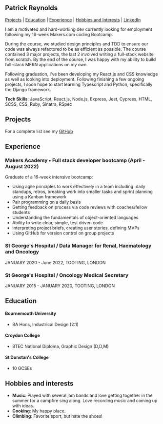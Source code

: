 ## Patrick Reynolds

[Projects](#projects) | [Education](#education) | [Experience](#experience) | [Hobbies and Interests](#hobbies-and-interests) | [LinkedIn](http://www.linkedin.com/in/reynolds-patrick) 

I am a motivated and hard-working dev currently looking for employment following my 16-week Makers.com coding Bootcamp.

During the course, we studied design principles and TDD to ensure our code was always refactored to be as efficient as possible. The course contained 3 major projects, the last 2 involved writing a full-stack website from scratch. By the end of the course, I was happy with my ability to build full-stack MERN applications on my own.

Following graduation, I've been developing my React.js and CSS knowledge as well as looking into deployment. Following finishing a few ongoing projects, I soon hope to start learning Typescript and Python, specifically the Django framework.


**Tech Skills**: JavaScript, React.js, Node.js, Express, Jest, Cypress, HTML, SCSS, CSS, Ruby, Sinatra, RSpec

## Projects

<!-- |---        |---         |---           |
| [Pair Up](https://github.com/clarebudds/Pair-Up) | A website to pair program with fellow coders. Final group project at Makers. | MongoDB, Express, React, JavaScript, Nodejs, Cypress, Jest |
| [MakersBnB](https://github.com/clarebudds/makers_bnb) | A website in the style of AirBnB where users could list and book properties. First group project at Makers. | Ruby, PostgreSQL, RSpec, HTML, CSS |
| [Fakebook](https://github.com/clarebudds/the-fakebook) | Created a clone of facebook - a group project learning how to navigate an existing codebase. | JavaScript, Mongoose, Handlebars, React, HTML, CSS |
| [Bank Tech Test](https://github.com/clarebudds/bank_tech_test) | A bank simulator using OOP design and TDD skills. | JavaScript, Nodejs, Jest |

 -->
For a complete list see my [GitHub](https://github.com/PatrickReynoldsCoding)


## Experience

### Makers Academy • Full stack developer bootcamp (April - August 2022)
Graduate of a 16-week intensive bootcamp:
* Using agile principles to work effectively in a team including:
   daily standups, retros, breaking work into smaller tasks
   and sprint planning using a Kanban framework
* Pair programming on a daily basis
*  Getting feedback on process via code reviews with coaches/fellow students 
* Understanding the fundamentals of object-oriented languages
* Ability to write clear, simple, test driven code
* Interpreting project briefs, creating user stories, defining MVPs
* Using GitHub for version control on group projects


### St George's Hospital / Data Manager for Renal, Haematology and Oncology
JANUARY 2020 - June 2022,  TOOTING, LONDON

### St George's Hospital / Oncology Medical Secretary
JANUARY 2015 - JANUARY 2020,  TOOTING, LONDON


## Education

#### Bournemouth University
* BA Hons, Industrical Design (2:1)

#### Croydon College
* BTEC National Diploma, Graphic Design (D,D,M)

#### St Dunstan's College
* 10 GCSEs

## Hobbies and interests
- **Music**: Played with several jam bands and love getting together in the summer for a campfire sing along. Love recording music and coming up with ideas.
- **Cooking**: My happy place.
- **Climbing**: Favorite sport, but hate the shoes!
